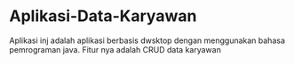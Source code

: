 # Aplikasi-Data-Karyawan
Aplikasi inj adalah aplikasi berbasis dwsktop dengan menggunakan bahasa pemrograman java. Fitur nya adalah CRUD data karyawan
